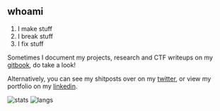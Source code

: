 ## whoami

1. I make stuff
2. I break stuff
3. I fix stuff

Sometimes I document my projects, research and CTF writeups on my [gitbook](https://gatari.gitbook.io/), do take a look! 

Alternatively, you can see my shitposts over on my [twitter](https://twitter.com/deceptivexd), or view my portfolio on my [linkedin](https://www.linkedin.com/in/zavierlee-sg/).

![stats](https://github-readme-stats.vercel.app/api?username=gatariee&show_icons=true&theme=tokyonight&hide=contribs,issues)
![langs](https://github-readme-stats.vercel.app/api/top-langs/?username=gatariee&layout=compact&show_icons=true&theme=tokyonight)

